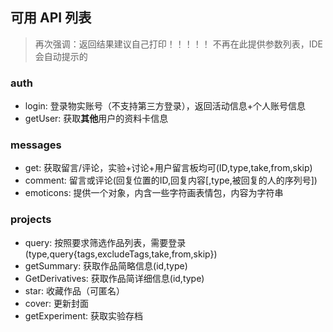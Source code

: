 ## 可用 API 列表

> 再次强调：返回结果建议自己打印！！！！！
> 不再在此提供参数列表，IDE会自动提示的

### auth

- login: 登录物实账号（不支持第三方登录），返回活动信息+个人账号信息
- getUser: 获取**其他**用户的资料卡信息

### messages

- get: 获取留言/评论，实验+讨论+用户留言板均可(ID,type,take,from,skip)
- comment: 留言或评论(回复位置的ID,回复内容[,type,被回复的人的序列号])
- emoticons: 提供一个对象，内含一些字符画表情包，内容为字符串

### projects

- query: 按照要求筛选作品列表，需要登录(type,query{tags,excludeTags,take,from,skip})
- getSummary: 获取作品简略信息(id,type)
- GetDerivatives: 获取作品简详细信息(id,type)
- star: 收藏作品（可匿名）
- cover: 更新封面
- getExperiment: 获取实验存档